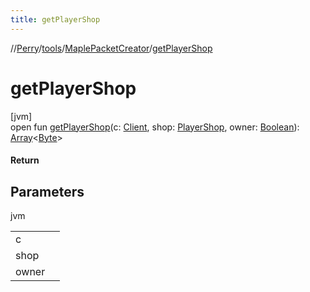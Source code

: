 ```yaml
---
title: getPlayerShop
---
```

//[Perry](../../../index.html)/[tools](../index.html)/[MaplePacketCreator](index.html)/[getPlayerShop](get-player-shop.html)



# getPlayerShop



[jvm]\
open fun [getPlayerShop](get-player-shop.html)(c: [Client](../../client/-client/index.html), shop: [PlayerShop](../../server/-player-shop/index.html), owner: [Boolean](https://kotlinlang.org/api/latest/jvm/stdlib/kotlin/-boolean/index.html)): [Array](https://kotlinlang.org/api/latest/jvm/stdlib/kotlin/-array/index.html)&lt;[Byte](https://kotlinlang.org/api/latest/jvm/stdlib/kotlin/-byte/index.html)&gt;



#### Return



## Parameters


jvm

| | |
|---|---|
| c |  |
| shop |  |
| owner |  |




